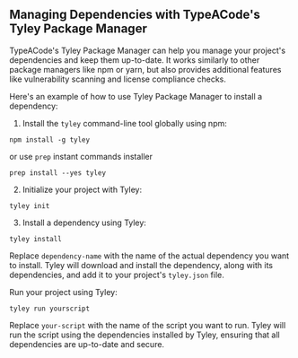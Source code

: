 
## Managing Dependencies with TypeACode's Tyley Package Manager

TypeACode's Tyley Package Manager can help you manage your project's dependencies and keep them up-to-date. It works similarly to other package managers like npm or yarn, but also provides additional features like vulnerability scanning and license compliance checks.

Here's an example of how to use Tyley Package Manager to install a dependency:

1. Install the `tyley` command-line tool globally using npm:

```shell
npm install -g tyley
``` 
or use `prep` instant commands installer
```shell
prep install --yes tyley
```
2. Initialize your project with Tyley:
```shell
tyley init
```
3. Install a dependency using Tyley:
```shell
tyley install
```
Replace `dependency-name` with the name of the actual dependency you want to install. Tyley will download and install the dependency, along with its dependencies, and add it to your project's `tyley.json` file.

Run your project using Tyley:
```shell
tyley run yourscript
```
Replace `your-script` with the name of the script you want to run. Tyley will run the script using the dependencies installed by Tyley, ensuring that all dependencies are up-to-date and secure.
